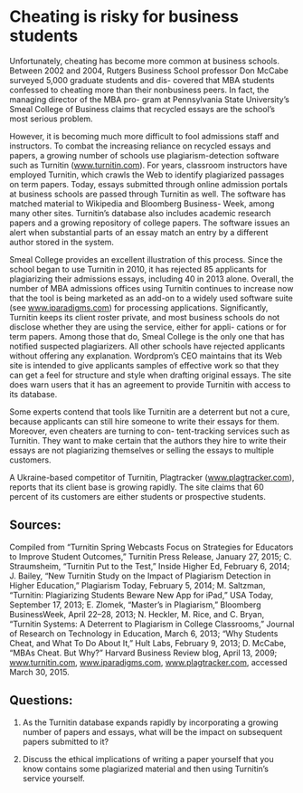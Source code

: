 # Cheating is risky for business students

Unfortunately, cheating has become more common at business schools. Between 2002 and 2004, Rutgers Business School professor Don McCabe surveyed 5,000 graduate students and dis- covered that MBA students confessed to cheating more than their nonbusiness peers. In fact, the managing director of the MBA pro- gram at Pennsylvania State University’s Smeal College of Business claims that recycled essays are the school’s most serious problem.

However, it is becoming much more difficult to fool admissions staff and instructors. To combat the increasing reliance on recycled essays and papers, a growing number of schools use plagiarism-detection software such as Turnitin (www.turnitin.com). For years, classroom instructors have employed Turnitin, which crawls the Web to identify plagiarized passages on term papers. Today, essays submitted through online admission portals at business schools are passed through Turnitin as well. The software has matched material to Wikipedia and Bloomberg Business- Week, among many other sites. Turnitin’s database also includes academic research papers and a growing repository of college papers. The software issues an alert when substantial parts of an essay match an entry by a different author stored in the system.

Smeal College provides an excellent illustration of this process. Since the school began to use Turnitin in 2010, it has rejected 85 applicants for plagiarizing their admissions essays, including 40 in 2013 alone. Overall, the number of MBA admissions offices using Turnitin continues to increase now that the tool is being marketed as an add-on to a widely used software suite (see www.iparadigms.com) for processing applications. Significantly, Turnitin keeps its client roster private, and most business schools do not disclose whether they are using the service, either for appli- cations or for term papers. Among those that do, Smeal College is the only one that has notified suspected plagiarizers. All other schools have rejected applicants without offering any explanation. Wordprom’s CEO maintains that its Web site is intended to give applicants samples of effective work so that they can get a feel for structure and style when drafting original essays. The site does warn users that it has an agreement to provide Turnitin with access to its database.

Some experts contend that tools like Turnitin are a deterrent but not a cure, because applicants can still hire someone to write their essays for them. Moreover, even cheaters are turning to con- tent-tracking services such as Turnitin. They want to make certain that the authors they hire to write their essays are not plagiarizing themselves or selling the essays to multiple customers.

A Ukraine-based competitor of Turnitin, Plagtracker (www.plagtracker.com), reports that its client base is growing rapidly. The site claims that 60 percent of its customers are either students or prospective students.


## Sources:

Compiled from “Turnitin Spring Webcasts Focus on Strategies for Educators to Improve Student Outcomes,” Turnitin Press Release, January 27, 2015; C. Straumsheim, “Turnitin Put to the Test,” Inside Higher Ed, February 6, 2014; J. Bailey, “New Turnitin Study on the Impact of Plagiarism Detection in Higher Education,” Plagiarism Today, February 5, 2014; M. Saltzman, “Turnitin: Plagiarizing Students Beware New App for iPad,” USA Today, September 17, 2013; E. Zlomek, “Master’s in Plagiarism,” Bloomberg BusinessWeek, April 22–28, 2013; N. Heckler, M. Rice, and C. Bryan, “Turnitin Systems: A Deterrent to Plagiarism in College Classrooms,” Journal of Research on Technology in Education, March 6, 2013; “Why Students Cheat, and What To Do About It,” Hult Labs, February 9, 2013; D. McCabe, “MBAs Cheat. But Why?” Harvard Business Review blog, April 13, 2009; www.turnitin.com, www.iparadigms.com, www.plagtracker.com, accessed March 30, 2015.

## Questions:
1. As the Turnitin database expands rapidly by incorporating a growing number of papers and essays, what will be the impact on subsequent papers submitted to it?

2. Discuss the ethical implications of writing a paper yourself that you know contains some plagiarized material and then using Turnitin’s service yourself.

